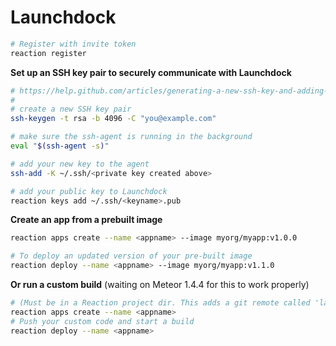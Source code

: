 # Launchdock

```sh
# Register with invite token
reaction register
```

**Set up an SSH key pair to securely communicate with Launchdock**

```sh
# https://help.github.com/articles/generating-a-new-ssh-key-and-adding-it-to-the-ssh-agent/
#
# create a new SSH key pair
ssh-keygen -t rsa -b 4096 -C "you@example.com"

# make sure the ssh-agent is running in the background
eval "$(ssh-agent -s)"

# add your new key to the agent
ssh-add -K ~/.ssh/<private key created above>

# add your public key to Launchdock
reaction keys add ~/.ssh/<keyname>.pub
```

**Create an app from a prebuilt image**

```sh
reaction apps create --name <appname> --image myorg/myapp:v1.0.0

# To deploy an updated version of your pre-built image
reaction deploy --name <appname> --image myorg/myapp:v1.1.0
```

**Or run a custom build** (waiting on Meteor 1.4.4 for this to work properly)

```sh
# (Must be in a Reaction project dir. This adds a git remote called 'launchdock-<appname>' to your project)
reaction apps create --name <appname>
# Push your custom code and start a build
reaction deploy --name <appname>
```
